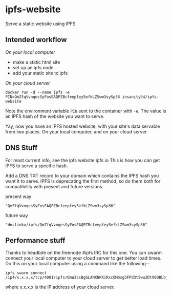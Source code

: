 # ipfs-website
Serve a static website using IPFS

## Intended workflow

*On your local computer*

* make a static html site
* set up an ipfs node
* add your static site to ipfs

*On your cloud server*

    docker run -d --name ipfs -e PIN=QmZfqVvnqesSyFosEAQPZBcfeepfey5efkLZSwm3sySp36 insanity54/ipfs-website
    
Note the environment variable `PIN` sent to the container with `-e`. The value is an IPFS hash of the website you want to serve.
    
Yay, now you have an IPFS hosted website, with your site's data servable from two places. On your local computer, and on your cloud server.

## DNS Stuff

For most current info, see the ipfs website ipfs.io This is how you can get IPFS to serve a specific hash.

Add a DNS TXT record to your domain which contains the IPFS hash you want it to serve. IPFS is deprecating the first method, so do them both for compatibility with present and future versions.

present way

    "QmZfqVvnqesSyFosEAQPZBcfeepfey5efkLZSwm3sySp36"

future way

    "dnslink=/ipfs/QmZfqVvnqesSyFosEAQPZBcfeepfey5efkLZSwm3sySp36"

## Performance stuff

Thanks to headbite on the freenode #ipfs IRC for this one. You can swarm connect your local computer to your cloud server to get better load times. Do this on your local computer using a command like the following--

    ipfs swarm connect /ip4/x.x.x.x/tcp/4001/ipfs/QmW3ssBgGLANKNKXiRxcQMmxg3FPd3tSwu2Dt96DBLbjBZ

where x.x.x.x is the IP address of your cloud server.